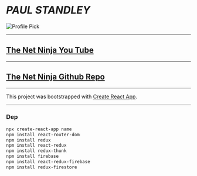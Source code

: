 # _**PAUL STANDLEY**_

![Profile Pick](http://res.cloudinary.com/pieol2/image/upload/v1516543296/profile-small.png)

---

## [The Net Ninja You Tube](https://www.youtube.com/playlist?list=PL4cUxeGkcC9iWstfXntcj8f-dFZ4UtlN3)

---

## [The Net Ninja Github Repo](https://github.com/iamshaunjp/React-Redux-Firebase-App)

---

This project was bootstrapped with [Create React App](https://github.com/facebook/create-react-app).

---

### Dep

```BASH
npx create-react-app name
npm install react-router-dom
npm install redux
npm install react-redux
npm install redux-thunk
npm install firebase
npm install react-redux-firebase
npm install redux-firestore
```